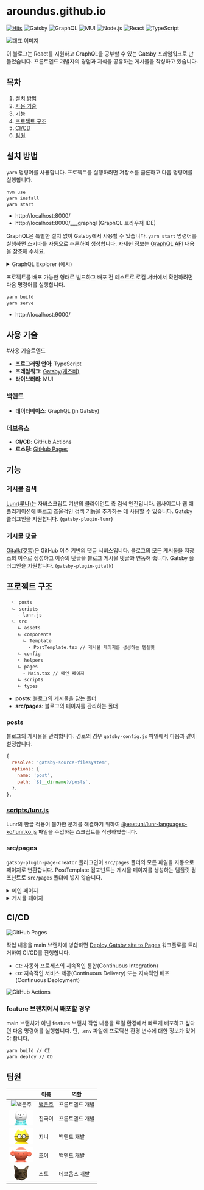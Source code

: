 # aroundus.github.io

[![Hits](https://hits.seeyoufarm.com/api/count/incr/badge.svg?url=https%3A%2F%2Fgithub.com%2Faroundus%2Faroundus.github.io&count_bg=%2379C83D&title_bg=%23555555&icon=&icon_color=%23E7E7E7&title=Hits&edge_flat=false)](https://hits.seeyoufarm.com)
![Gatsby](https://img.shields.io/badge/5.13.5-black?&label=Gatsby&labelColor=663399&logo=Gatsby&logoColor=white)
![GraphQL](https://img.shields.io/badge/16.7.1-black?&label=GraphQL&labelColor=E10098&logo=GraphQL&logoColor=white)
![MUI](https://img.shields.io/badge/5.15.18-black?&label=MUI&labelColor=007FFF&logo=MUI&logoColor=white)
![Node.js](https://img.shields.io/badge/20.13.1-black?&label=Node.js&labelColor=2C682C&logo=Node.js&logoColor=white)
![React](https://img.shields.io/badge/18.3.1-black?&label=React&labelColor=087EBF&logo=React&logoColor=61DAFB)
![TypeScript](https://img.shields.io/badge/5.4.5-black?&label=TypeScript&labelColor=007ACC&logo=TypeScript&logoColor=white)

![대표 이미지](https://github.com/aroundus/aroundus.github.io/assets/16731356/97ee5c88-be54-4176-a0de-c8b823bc9b1b)

이 블로그는 React를 지원하고 GraphQL을 공부할 수 있는 Gatsby 프레임워크로 만들었습니다. 프론트엔드 개발자의 경험과 지식을 공유하는 게시물을 작성하고 있습니다.

## 목차

1. [설치 방법](#설치-방법)
2. [사용 기술](#사용-기술)
3. [기능](#기능)
4. [프로젝트 구조](#프로젝트-구조)
5. [CI/CD](#cicd)
6. [팀원](#팀원)

## 설치 방법

`yarn` 명령어를 사용합니다. 프로젝트를 실행하려면 저장소를 클론하고 다음 명령어를 실행합니다.

```shell
nvm use
yarn install
yarn start
```

* http://localhost:8000/
* http://localhost:8000/___graphql (GraphQL 브라우저 IDE)

GraphQL은 특별한 설치 없이 Gatsby에서 사용할 수 있습니다. `yarn start` 명령어를 실행하면 스키마를 자동으로 추론하여 생성합니다. 자세한 정보는 [GraphQL API](https://www.gatsbyjs.com/docs/reference/graphql-data-layer/graphql-api/) 내용을 참조해 주세요.

<details>
  <summary>GraphQL Explorer (예시)</summary>
  <img alt="GraphQL Explorer" src="https://github.com/aroundus/aroundus.github.io/assets/16731356/4c5ead93-15e8-424f-b9a1-930c49c2de64" />
</details>

프로젝트를 배포 가능한 형태로 빌드하고 배포 전 테스트로 로컬 서버에서 확인하려면 다음 명령어를 실행합니다.

```shell
yarn build
yarn serve
```

* http://localhost:9000/

## 사용 기술

#사용 기술트엔드

* **프로그래밍 언어**: TypeScript
* **프레임워크**: [Gatsby(개츠비)](https://www.gatsbyjs.com)
* **라이브러리**: MUI

### 백엔드

* **데이터베이스**: GraphQL (in Gatsby)

### 데브옵스

* **CI/CD**: GitHub Actions
* **호스팅**: [GitHub Pages](https://pages.github.com)

## 기능

### 게시물 검색

[Lunr(루나)](https://lunrjs.com)는 자바스크립트 기반의 클라이언트 측 검색 엔진입니다. 웹사이트나 웹 애플리케이션에 빠르고 효율적인 검색 기능을 추가하는 데 사용할 수 있습니다. Gatsby 플러그인을 지원합니다. (`gatsby-plugin-lunr`)

### 게시물 댓글

[Gitalk(깃톡)](https://github.com/gitalk/gitalk)은 GitHub 이슈 기반의 댓글 서비스입니다. 블로그의 모든 게시물을 저장소의 이슈로 생성하고 이슈의 댓글을 블로그 게시물 댓글과 연동해 줍니다. Gatsby 플러그인을 지원합니다. (`gatsby-plugin-gitalk`)

## 프로젝트 구조

```plaintext
  ㄴ posts
  ㄴ scripts
    - lunr.js
  ㄴ src
    ㄴ assets
    ㄴ components
      ㄴ Template
        - PostTemplate.tsx // 게시물 페이지를 생성하는 템플릿
    ㄴ config
    ㄴ helpers
    ㄴ pages
      - Main.tsx // 메인 페이지
    ㄴ scripts
    ㄴ types
```

* **posts**: 블로그의 게시물을 담는 폴더
* **src/pages**: 블로그의 페이지를 관리하는 폴더

### posts

블로그의 게시물을 관리합니다. 경로의 경우 `gatsby-config.js` 파일에서 다음과 같이 설정합니다.

```javascript
{
  resolve: 'gatsby-source-filesystem',
  options: {
    name: 'post',
    path: `${__dirname}/posts`,
  },
},
```

### [scripts/lunr.js](scripts/lunr.js)

Lunr의 한글 적용이 불가한 문제를 해결하기 위하여 [@eastuni/lunr-languages-ko/lunr.ko.js](https://github.com/eastuni/lunr-languages/blob/master/lunr.ko.js) 파일을 주입하는 스크립트를 작성하였습니다.

### src/pages

`gatsby-plugin-page-creator` 플러그인이 `src/pages` 폴더의 모든 파일을 자동으로 페이지로 변환합니다. PostTemplate 컴포넌트는 게시물 페이지를 생성하는 템플릿 컴포넌트로 `src/pages` 폴더에 넣지 않습니다.

<details>
  <summary>메인 페이지</summary>
  <img alt="메인 페이지" src="https://github.com/aroundus/aroundus.github.io/assets/16731356/4c094559-3834-4812-b854-34d90e2fcd5e" />
</details>
<details>
  <summary>게시물 페이지</summary>
  <img alt="게시물 페이지" src="https://github.com/aroundus/aroundus.github.io/assets/16731356/8d419468-b0aa-41f4-a443-23535e18a96b" />
</details>

## CI/CD

![GitHub Pages](https://github.com/aroundus/aroundus.github.io/assets/16731356/ed2f3814-d99a-4866-bd13-d979ddca9f9c)

작업 내용을 main 브랜치에 병합하면 [Deploy Gatsby site to Pages](.github/workflows/deploy-gatsby-site-to-pages.yml) 워크플로를 트리거하여 CI/CD를 진행합니다.

* `CI`: 자동화 프로세스의 지속적인 통합(Continuous Integration)
* `CD`: 지속적인 서비스 제공(Continuous Delivery) 또는 지속적인 배포(Continuous Deployment)

![GitHub Actions](https://github.com/aroundus/aroundus.github.io/assets/16731356/6f23c5b2-545d-4a7c-b4b1-72151a5f6934)

### feature 브랜치에서 배포할 경우

main 브랜치가 아닌 feature 브랜치 작업 내용을 로컬 환경에서 빠르게 배포하고 싶다면 다음 명령어를 실행합니다. 단, `.env` 파일에 프로덕션 환경 변수에 대한 정보가 있어야 합니다.

```shell
yarn build // CI
yarn deploy // CD
```

## 팀원

||이름|역할|
|:---:|---|---|
|<img alt="백은주" height="40" src="https://avatars.githubusercontent.com/u/16731356" />|[백은주](https://github.com/aroundus)|프론트엔드 개발|
|<img alt="진국이" height="40" src="src/assets/images/zingugi.png" />|진국이|프론트엔드 개발|
|<img alt="지니" height="40" src="src/assets/images/jini.png" />|지니|백엔드 개발|
|<img alt="조이" height="40" src="src/assets/images/joy.png" />|조이|백엔드 개발|
|<img alt="스토" height="40" src="src/assets/images/sto.png" />|스토|데브옵스 개발|

